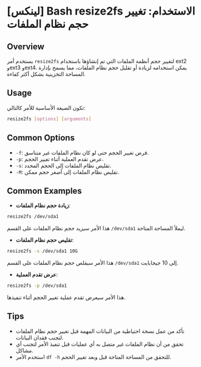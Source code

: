 # [لينكس] Bash resize2fs الاستخدام: تغيير حجم نظام الملفات

## Overview
يستخدم أمر `resize2fs` لتغيير حجم أنظمة الملفات التي تم إنشاؤها باستخدام ext2 وext3 وext4. يمكن استخدامه لزيادة أو تقليل حجم نظام الملفات، مما يسمح بإدارة المساحة التخزينية بشكل أكثر كفاءة.

## Usage
تكون الصيغة الأساسية للأمر كالتالي:
```bash
resize2fs [options] [arguments]
```

## Common Options
- `-f`: فرض تغيير الحجم حتى لو كان نظام الملفات غير متناسق.
- `-p`: عرض تقدم العملية أثناء تغيير الحجم.
- `-s`: تقليص نظام الملفات إلى الحجم المحدد.
- `-M`: تقليص نظام الملفات إلى أصغر حجم ممكن.

## Common Examples
- **زيادة حجم نظام الملفات**:
```bash
resize2fs /dev/sda1
```
هذا الأمر سيزيد حجم نظام الملفات على القسم `/dev/sda1` ليملأ المساحة المتاحة.

- **تقليص حجم نظام الملفات**:
```bash
resize2fs -s /dev/sda1 10G
```
هذا الأمر سيقلص حجم نظام الملفات على القسم `/dev/sda1` إلى 10 جيجابايت.

- **عرض تقدم العملية**:
```bash
resize2fs -p /dev/sda1
```
هذا الأمر سيعرض تقدم عملية تغيير الحجم أثناء تنفيذها.

## Tips
- تأكد من عمل نسخة احتياطية من البيانات المهمة قبل تغيير حجم نظام الملفات لتجنب فقدان البيانات.
- تحقق من أن نظام الملفات غير متصل به أي عمليات قبل تنفيذ الأمر لتجنب أي مشاكل.
- استخدم الأمر `df -h` للتحقق من المساحة المتاحة قبل وبعد تغيير الحجم.